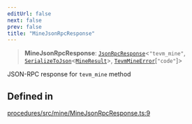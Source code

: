 ```yaml
---
editUrl: false
next: false
prev: false
title: "MineJsonRpcResponse"
---
```


> **MineJsonRpcResponse**: [`JsonRpcResponse`](/reference/tevm/jsonrpc/type-aliases/jsonrpcresponse/)\<`"tevm_mine"`, [`SerializeToJson`](/reference/tevm/procedures/type-aliases/serializetojson/)\<[`MineResult`](/reference/tevm/actions/type-aliases/mineresult/)\>, [`TevmMineError`](/reference/tevm/actions/type-aliases/tevmmineerror/)\[`"code"`\]\>

JSON-RPC response for `tevm_mine` method

## Defined in

[procedures/src/mine/MineJsonRpcResponse.ts:9](https://github.com/evmts/tevm-monorepo/blob/main/packages/procedures/src/mine/MineJsonRpcResponse.ts#L9)

